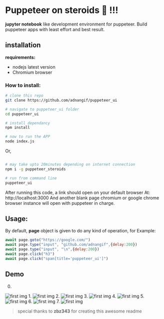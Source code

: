 # Puppeteer on steroids :muscle: !!!

**jupyter notebook** like development environment for puppeteer. Build puppeteer apps with least effort and best result.

## installation

**requirements:**

* nodejs latest version
* Chromium browser 

### How to install:

```bash
# clone this repo
git clone https://github.com/adnangif/puppeteer_ui

# navigate to puppeteer_ui folder
cd puppeteer_ui 

# install dependancy
npm install

# now to run the APP
node index.js
```

Or,
```bash

# may take upto 20minutes depending on internet connection
npm i -g puppeteer_steroids 

# run from command line
puppeteer_ui


```


After running this code, a link should open on your default browser At: http://localhost:3000
And another blank page chromium or google chrome browser instance will open with puppeteer in charge. 

## Usage:
By default, **page** object is given to do any kind of operation, for Example:

```javascript
await page.goto("https://google.com/")
await page.type("input", "github.com/adnangif",{delay:200})
await page.type("input", "\n",{delay:200})
await page.click("h3")
await page.click("span[title='puppeteer_ui']")

```
## Demo

0.
![first img](https://github.com/adnangif/puppeteer_ui/blob/for_image_file/demo/demo_goto_this_repo/demo_0.png)
1.
![first img](https://github.com/adnangif/puppeteer_ui/blob/for_image_file/demo/demo_goto_this_repo/demo_21.png)
2.
![first img](https://github.com/adnangif/puppeteer_ui/blob/for_image_file/demo/demo_goto_this_repo/demo_23.png)
3.
![first img](https://github.com/adnangif/puppeteer_ui/blob/for_image_file/demo/demo_goto_this_repo/demo_24.png)
4.
![first img](https://github.com/adnangif/puppeteer_ui/blob/for_image_file/demo/demo_goto_this_repo/demo_25.png)
5.
![first img](https://github.com/adnangif/puppeteer_ui/blob/for_image_file/demo/demo_goto_this_repo/demo_26.png)
6.
![first img](https://github.com/adnangif/puppeteer_ui/blob/for_image_file/demo/demo_goto_this_repo/demo_27.png)
7.
![first img](https://github.com/adnangif/puppeteer_ui/blob/for_image_file/demo/demo_goto_this_repo/demo_28.png)


> special thanks to **zbz343** for creating this awesome readme